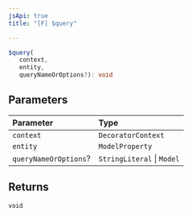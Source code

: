 ```yaml
---
jsApi: true
title: "[F] $query"

---
```

```ts
$query(
   context, 
   entity, 
   queryNameOrOptions?): void
```

## Parameters

| Parameter | Type |
| :------ | :------ |
| `context` | `DecoratorContext` |
| `entity` | `ModelProperty` |
| `queryNameOrOptions`? | `StringLiteral` \| `Model` |

## Returns

`void`
